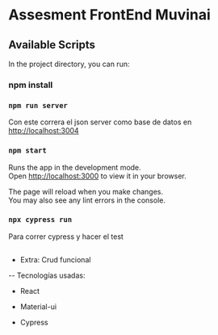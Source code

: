 # Assesment FrontEnd Muvinai


## Available Scripts

In the project directory, you can run:

### npm install


### `npm run server`

Con este correra el json server como base de datos en [http://localhost:3004](http://localhost:3004)

### `npm start`

Runs the app in the development mode.\
Open [http://localhost:3000](http://localhost:3000) to view it in your browser.

The page will reload when you make changes.\
You may also see any lint errors in the console.


### `npx cypress run`

Para correr cypress y hacer el test

##

- Extra: Crud funcional

-- Tecnologías usadas:
- React
* Material-ui
+ Cypress
